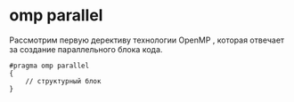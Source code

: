 # omp parallel

Рассмотрим первую дерективу технологии OpenMP , которая отвечает за создание параллельного блока кода.
```
#pragma omp parallel 
{
    // структурный блок
}
```

